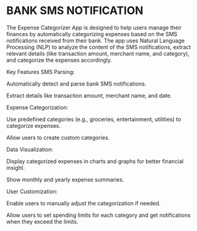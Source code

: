 # BANK SMS NOTIFICATION


The Expense Categorizer App is designed to help users manage their finances by automatically categorizing expenses based on the SMS notifications received from their bank. The app uses Natural Language Processing (NLP) to analyze the content of the SMS notifications, extract relevant details (like transaction amount, merchant name, and category), and categorize the expenses accordingly.

Key Features
SMS Parsing:

Automatically detect and parse bank SMS notifications.

Extract details like transaction amount, merchant name, and date.

Expense Categorization:

Use predefined categories (e.g., groceries, entertainment, utilities) to categorize expenses.

Allow users to create custom categories.

Data Visualization:

Display categorized expenses in charts and graphs for better financial insight.

Show monthly and yearly expense summaries.

User Customization:

Enable users to manually adjust the categorization if needed.

Allow users to set spending limits for each category and get notifications when they exceed the limits.
